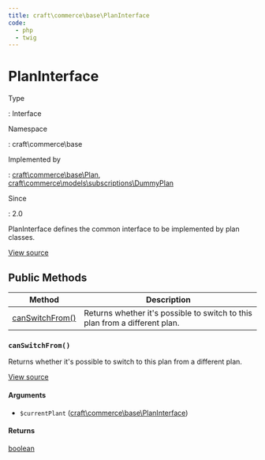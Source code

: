 ```yaml
---
title: craft\commerce\base\PlanInterface
code:
  - php
  - twig
---
```


# PlanInterface

Type

:   Interface

Namespace

:   craft\commerce\base

Implemented by

:   [craft\commerce\base\Plan](craft-commerce-base-plan.md), [craft\commerce\models\subscriptions\DummyPlan](craft-commerce-models-subscriptions-dummyplan.md)

Since

:   2.0



PlanInterface defines the common interface to be implemented by plan classes.





[View source](https://github.com/craftcms/commerce/blob/master/src/base/PlanInterface.php)






## Public Methods

| Method                                                                       | Description
| ---------------------------------------------------------------------------- | ---------------------------------------------------------------------------
| [canSwitchFrom()](craft-commerce-base-planinterface.md#method-canswitchfrom) | Returns whether it's possible to switch to this plan from a different plan.

### `canSwitchFrom()`





Returns whether it's possible to switch to this plan from a different plan.




[View source](https://github.com/craftcms/commerce/blob/master/src/base/PlanInterface.php#L25)


#### Arguments

- `$currentPlant` ([craft\commerce\base\PlanInterface](craft-commerce-base-planinterface.md))

#### Returns

[boolean](http://php.net/language.types.boolean)









